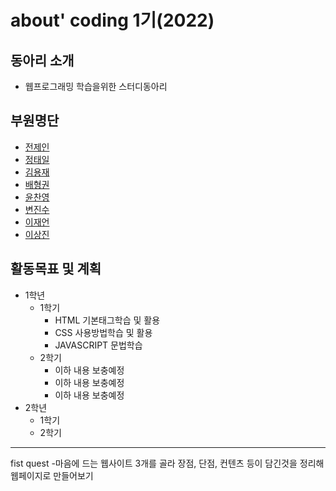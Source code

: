 # about' coding 1기(2022)

## 동아리 소개
* 웹프로그래밍 학습을위한 스터디동아리

## 부원명단
* [전제인](https://github.com/realCCC)
* [정태일](https://github.com/taeiljung)
* [김용재](https://github.com/bernadette1008)
* [배형권](https://github.com/smcmfmf)
* [윤찬영](https://github.com/12YYCCYY16)
* [변진수](https://github.com/FeedingCode)
* [이재언](https://github.com/Kumiori77)
* [이상진](https://github.com/SangJinL)

## 활동목표 및 계획
* 1학년
	* 1학기
		- HTML 기본태그학습 및 활용
		- CSS 사용방법학습 및 활용
		- JAVASCRIPT 문법학습
	* 2학기 
		- 이하 내용 보충예정
		- 이하 내용 보충예정
		- 이하 내용 보충예정
* 2학년
	* 1학기
	* 2학기

***

fist quest
-마음에 드는 웹사이트 3개를 골라 장점, 단점, 컨텐츠 등이 담긴것을 정리해 웹페이지로 만들어보기
